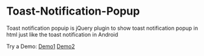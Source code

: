 # Toast-Notification-Popup
Toast notification popuip is jQuery plugin to show toast notification popup in html just like the toast notification in Android 

Try a Demo:
[Demo1](https://rawgit.com/npnm/Toast-Notification-Popup/master/toast-popup-demo.html)
[Demo2](https://rawgit.com/npnm/Toast-Notification-Popup/master/toast-popup-demo.html)
